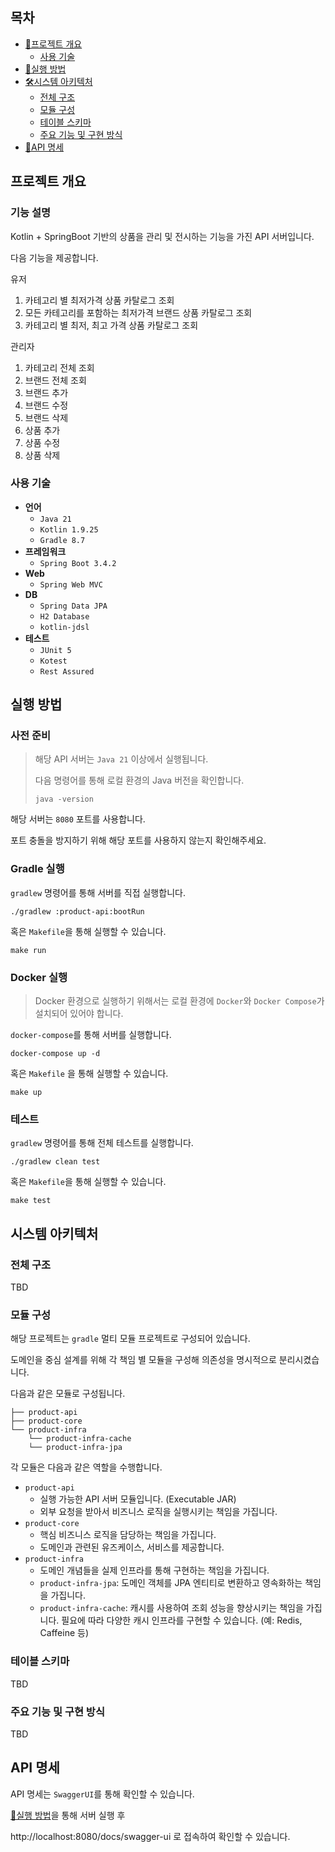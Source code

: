 ## 목차

- [📍프로젝트 개요](#프로젝트-개요)
    - [사용 기술](#사용-기술)
- [🚀실행 방법](#실행-방법)
- [🛠️시스템 아키텍처](#시스템-아키텍처)
    - [전체 구조](#전체-구조)
    - [모듈 구성](#모듈-구성)
    - [테이블 스키마](#테이블-스키마)
    - [주요 기능 및 구현 방식](#주요-기능-및-구현-방식)
- [📝API 명세](#api-명세)

## 프로젝트 개요

### 기능 설명

Kotlin + SpringBoot 기반의 상품을 관리 및 전시하는 기능을 가진 API 서버입니다.

다음 기능을 제공합니다.

유저
1. 카테고리 별 최저가격 상품 카탈로그 조회
2. 모든 카테고리를 포함하는 최저가격 브랜드 상품 카탈로그 조회
3. 카테고리 별 최저, 최고 가격 상품 카탈로그 조회

관리자
1. 카테고리 전체 조회
2. 브랜드 전체 조회
3. 브랜드 추가
4. 브랜드 수정
5. 브랜드 삭제
6. 상품 추가
7. 상품 수정
8. 상품 삭제

### 사용 기술

- **언어**
    - `Java 21`
    - `Kotlin 1.9.25`
    - `Gradle 8.7`
- **프레임워크**
    - `Spring Boot 3.4.2`
- **Web**
    - `Spring Web MVC`
- **DB**
    - `Spring Data JPA`
    - `H2 Database`
    - `kotlin-jdsl`
- **테스트**
    - `JUnit 5`
    - `Kotest`
    - `Rest Assured`

## 실행 방법

### 사전 준비
> 해당 API 서버는 `Java 21` 이상에서 실행됩니다.
>
> 다음 명령어를 통해 로컬 환경의 Java 버전을 확인합니다.
>
> ```shell
> java -version
> ```

해당 서버는 `8080` 포트를 사용합니다.

포트 충돌을 방지하기 위해 해당 포트를 사용하지 않는지 확인해주세요.

### Gradle 실행

`gradlew` 명령어를 통해 서버를 직접 실행합니다.

```shell
./gradlew :product-api:bootRun
```

혹은 `Makefile`을 통해 실행할 수 있습니다.

```shell
make run
```

### Docker 실행

> Docker 환경으로 실행하기 위해서는 로컬 환경에 `Docker`와 `Docker Compose`가 설치되어 있어야 합니다.

`docker-compose`를 통해 서버를 실행합니다.

```shell
docker-compose up -d
```

혹은 `Makefile` 을 통해 실행할 수 있습니다.

```shell
make up
```

### 테스트

`gradlew` 명령어를 통해 전체 테스트를 실행합니다.

```shell
./gradlew clean test
```

혹은 `Makefile`을 통해 실행할 수 있습니다.

```shell
make test
```

## 시스템 아키텍처

### 전체 구조

TBD

### 모듈 구성

해당 프로젝트는 `gradle` 멀티 모듈 프로젝트로 구성되어 있습니다.

도메인을 중심 설계를 위해 각 책임 별 모듈을 구성해 의존성을 명시적으로 분리시켰습니다.

다음과 같은 모듈로 구성됩니다.

```
├── product-api
├── product-core
└── product-infra
    └── product-infra-cache
    └── product-infra-jpa
```

각 모듈은 다음과 같은 역할을 수행합니다.

- `product-api`
    - 실행 가능한 API 서버 모듈입니다. (Executable JAR)
    - 외부 요청을 받아서 비즈니스 로직을 실행시키는 책임을 가집니다.
- `product-core`
    - 핵심 비즈니스 로직을 담당하는 책임을 가집니다.
    - 도메인과 관련된 유즈케이스, 서비스를 제공합니다.
- `product-infra`
    - 도메인 개념들을 실제 인프라를 통해 구현하는 책임을 가집니다.
    - `product-infra-jpa`: 도메인 객체를 JPA 엔티티로 변환하고 영속화하는 책임을 가집니다.
    - `product-infra-cache`: 캐시를 사용하여 조회 성능을 향상시키는 책임을 가집니다. 필요에 따라 다양한 캐시 인프라를 구현할 수 있습니다. (예: Redis, Caffeine 등)

### 테이블 스키마

TBD

### 주요 기능 및 구현 방식
TBD

## API 명세

API 명세는 `SwaggerUI`를 통해 확인할 수 있습니다.

[🚀실행 방법](#실행-방법)을 통해 서버 실행 후 

http://localhost:8080/docs/swagger-ui 로 접속하여 확인할 수 있습니다.
